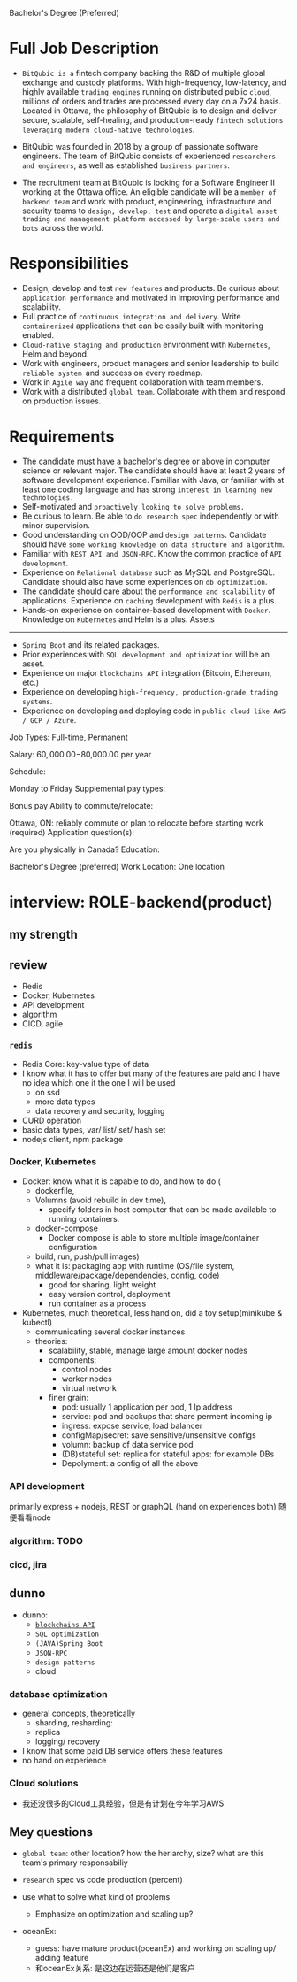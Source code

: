 
Bachelor's Degree (Preferred)

# Full Job Description
- `BitQubic is a` fintech company backing the R&D of multiple global exchange and custody platforms. With high-frequency, low-latency, and highly available `trading engines` running on distributed public `cloud`, millions of orders and trades are processed every day on a 7x24 basis. Located in Ottawa, the philosophy of BitQubic is to design and deliver secure, scalable, self-healing, and production-ready `fintech solutions leveraging modern cloud-native technologies`.

- BitQubic was founded in 2018 by a group of passionate software engineers. The team of BitQubic consists of experienced `researchers and engineers`, as well as established `business partners`.

- The recruitment team at BitQubic is looking for a Software Engineer II working at the Ottawa office. An eligible candidate will be a `member of backend team` and work with product, engineering, infrastructure and security teams to `design, develop, test` and operate a `digital asset trading and management platform accessed by large-scale users and bots` across the world.

# Responsibilities

- Design, develop and test `new features` and products. Be curious about `application performance` and motivated in improving performance and scalability.
- Full practice of `continuous integration and delivery`. Write `containerized` applications that can be easily built with monitoring enabled.
- `Cloud-native staging and production` environment with `Kubernetes`, Helm and beyond.
- Work with engineers, product managers and senior leadership to build `reliable system `and success on every roadmap.
- Work in `Agile way` and frequent collaboration with team members.
- Work with a distributed `global team`. Collaborate with them and respond on production issues.


# Requirements

- The candidate must have a bachelor's degree or above in computer science or relevant major. The candidate should have at least 2 years of software development experience.
Familiar with Java, or familiar with at least one coding language and has strong `interest in learning new technologies.`
- Self-motivated and `proactively looking to solve problems.`
- Be curious to learn. Be able to `do research spec` independently or with minor supervision.
- Good understanding on OOD/OOP and `design patterns`. Candidate should have `some working knowledge on data structure and algorithm`.
- Familiar with `REST API and JSON-RPC`. Know the common practice of `API development`.
- Experience on `Relational database` such as MySQL and PostgreSQL. Candidate should also have some experiences on `db optimization`.
- The candidate should care about the `performance and scalability` of applications. Experience on `caching` development with `Redis` is a plus.
- Hands-on experience on container-based development with `Docker`. Knowledge on `Kubernetes` and Helm is a plus.
Assets

****
- `Spring Boot` and its related packages.
- Prior experiences with `SQL development and optimization` will be an asset.
- Experience on major `blockchains API` integration (Bitcoin, Ethereum, etc.)
- Experience on developing `high-frequency, production-grade trading systems`.
- Experience on developing and deploying code in `public cloud like AWS / GCP / Azure`.

Job Types: Full-time, Permanent

Salary: $60,000.00-$80,000.00 per year

Schedule:

Monday to Friday
Supplemental pay types:

Bonus pay
Ability to commute/relocate:

Ottawa, ON: reliably commute or plan to relocate before starting work (required)
Application question(s):

Are you physically in Canada?
Education:

Bachelor's Degree (preferred)
Work Location: One location

# interview: ROLE-backend(product)
## my strength

## review
- Redis
- Docker, Kubernetes
- API development
- algorithm
- CICD, agile


### `redis`
- Redis Core: key-value type of data
- I know what it has to offer but many of the features are paid and I have no idea which one it the one I will be used
  - on ssd
  - more data types
  - data recovery and security, logging
- CURD operation 
- basic data types, var/ list/ set/ hash set
- nodejs client, npm package

### Docker, Kubernetes
- Docker: know what it is capable to do, and how to do (
  - dockerfile, 
  - Volumns (avoid rebuild in dev time), 
    - specify folders in host computer that can be made available to running containers.
  - docker-compose
    - Docker compose is able to store multiple image/container configuration
  - build, run, push/pull images)
  - what it is: packaging app with runtime (OS/file system, middleware/package/dependencies, config, code)
    - good for sharing, light weight
    - easy version control, deployment
    - run container as a process
- Kubernetes, much theoretical, less hand on, did a toy setup(minikube & kubectl)
  - communicating several docker instances  
  - theories:
    - scalability, stable, manage large amount docker nodes
    - components: 
      - control nodes
      - worker nodes
      - virtual network
    - finer grain:
      - pod: usually 1 application per pod, 1 Ip address
      - service: pod and backups that share perment incoming ip 
      - ingress: expose service, load balancer
      - configMap/secret: save sensitive/unsensitive configs
      - volumn: backup of data service pod
      - (DB)stateful set: replica for stateful apps: for example DBs
      - Depolyment: a config of all the above
### API development
primarily express + nodejs, REST or graphQL (hand on experiences both)
随便看看node

### algorithm: TODO

### cicd, jira
## dunno
- dunno:
  - [`blockchains API`](https://dogechain.info/api/blockchain_api)
  - `SQL optimization`
  - `(JAVA)Spring Boot`
  - `JSON-RPC`
  - `design patterns`
  - cloud
### database optimization
- general concepts, theoretically
  - sharding, resharding:
  - replica
  - logging/ recovery
- I know that some paid DB service offers these features  
- no hand on experience
### Cloud solutions
- 我还没很多的Cloud工具经验，但是有计划在今年学习AWS

## Mey questions
- `global team`: other location? how the heriarchy, size? what are this team's primary responsabiliy

- `research` spec vs code production (percent)

- use what to solve what kind of problems
  - Emphasize on optimization and scaling up?
- oceanEx: 
  - guess: have mature product(oceanEx) and working on scaling up/ adding feature
  - 和oceanEx关系: 是这边在运营还是他们是客户